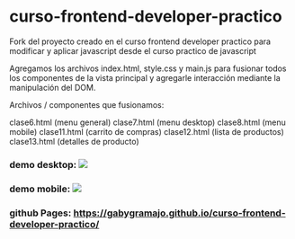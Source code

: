 # curso-frontend-developer-practico
Fork del proyecto creado en el curso frontend developer practico para modificar y aplicar javascript desde el curso practico de javascript

Agregamos los archivos index.html, style.css y main.js para fusionar todos los componentes de la vista principal y agregarle interacción mediante la manipulación del DOM.

Archivos / componentes que fusionamos:

clase6.html (menu general)
clase7.html (menu desktop)
clase8.html (menu mobile)
clase11.html (carrito de compras)
clase12.html (lista de productos)
clase13.html (detalles de producto)


### demo desktop: ![](https://i.postimg.cc/bJ2KTZPQ/yard-Sale-Desktop.gif)
### demo mobile: ![](https://i.postimg.cc/fyn1gMW1/yard-Sale-mobile.gif)
### github Pages: https://gabygramajo.github.io/curso-frontend-developer-practico/
